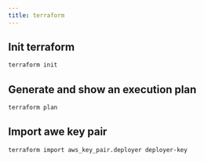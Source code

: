 ```yaml
---
title: terraform
---
```


## Init terraform

```bash
terraform init
```

## Generate and show an execution plan

```bash
terraform plan
```

## Import awe key pair

```bash
terraform import aws_key_pair.deployer deployer-key
```